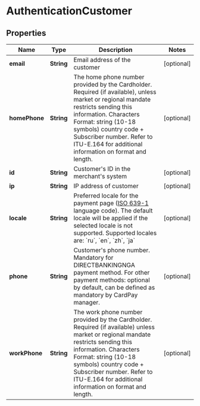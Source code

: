 
# AuthenticationCustomer

## Properties
Name | Type | Description | Notes
------------ | ------------- | ------------- | -------------
**email** | **String** | Email address of the customer |  [optional]
**homePhone** | **String** | The home phone number provided by the Cardholder. Required (if available), unless market or regional mandate restricts sending this information. Characters Format: string (10-18 symbols) country code + Subscriber number. Refer to ITU-E.164 for additional information on format and length. |  [optional]
**id** | **String** | Customer&#39;s ID in the merchant&#39;s system |  [optional]
**ip** | **String** | IP address of customer |  [optional]
**locale** | **String** | Preferred locale for the payment page ([ISO 639-1](https://en.wikipedia.org/wiki/ISO_639-1) language code). The default locale will be applied if the selected locale is not supported. Supported locales are: &#x60;ru&#x60;, &#x60;en&#x60;, &#x60;zh&#x60;, &#x60;ja&#x60; |  [optional]
**phone** | **String** | Customer&#39;s phone number. Mandatory for DIRECTBANKINGNGA payment method. For other payment methods: optional by default, can be defined as mandatory by CardPay manager. |  [optional]
**workPhone** | **String** | The work phone number provided by the Cardholder. Required (if available) unless market or regional mandate restricts sending this information. Characters Format: string (10-18 symbols) country code + Subscriber number. Refer to ITU-E.164 for additional information on format and length. |  [optional]



